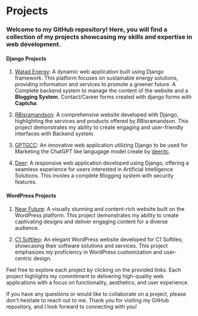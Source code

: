 # Projects

### Welcome to my GitHub repository! Here, you will find a collection of my projects showcasing my skills and expertise in web development.

#### Django Projects
1. [Watad Energy](www.watadenergy.com): A dynamic web application built using Django framework. This platform focuses on sustainable energy solutions, providing information and services to promote a greener future. A Complete backend system to manage the content of the website and a <b>Blogging System</b>. Contact/Career forms created with django forms with <b>Captcha</b>.

2. [RBisramandson](Rbisramandson.Com): A comprehensive website developed with Django, highlighting the services and products offered by RBisramandson. This project demonstrates my ability to create engaging and user-friendly interfaces with Backend system.

3. [GPTGCC](http://gptgcc.com/): An innovative web application utilizing Django to be used for Marketing the ChatGPT like langugage model create by [deeritc](deeritc.com). 

4. [Deer](https://deer.herokuapp.com/): A responsive web application developed using Django, offering a seamless experience for users interested in Artificial Intelligence Solutions. This involes a complete Blogging system with security features.

#### WordPress Projects
1. [Near Future](https://nearfuture.website/): A visually stunning and content-rich website built on the WordPress platform. This project demonstrates my ability to create captivating designs and deliver engaging content for a diverse audience.

2. [C1 Softileo](https://c1.softileo.com/): An elegant WordPress website developed for C1 Softileo, showcasing their software solutions and services. This project emphasizes my proficiency in WordPress customization and user-centric design.

Feel free to explore each project by clicking on the provided links. Each project highlights my commitment to delivering high-quality web applications with a focus on functionality, aesthetics, and user experience.

If you have any questions or would like to collaborate on a project, please don't hesitate to reach out to me. Thank you for visiting my GitHub repository, and I look forward to connecting with you!
